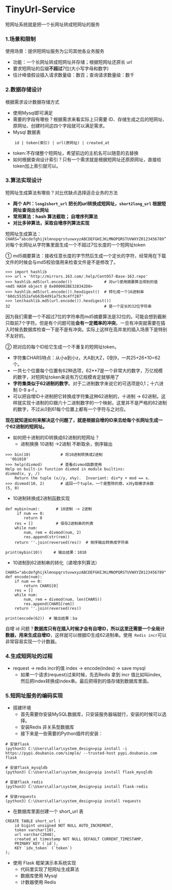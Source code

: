 # TinyUrl-Service
短网址系统就是把一个长网址转成短网址的服务

### 1.场景和限制
 使用场景：提供短网址服务为公司其他各业务服务
 - 功能：一个长网址转成短网址并存储；根据短网址还原长 url
 - 要求短网址的后缀**不超过**7位(大小写字母和数字)
 - 估计峰值假设插入请求数量级：数百；查询请求数量级：数千
 
### 2.数据存储设计
  根据需求设计数据存储方式
- 使用Mysql即可满足
- 需要的字段有哪些？根据需求来看实际上只需要 ID、存储生成之后的短网址、原网址、创建时间这四个字段就可以满足需求。
-  Mysql 数据表
```
    id | token(索引) | url(原网址) | created_at
```
-  token:不存储整个短网址，希望前边的主机名可以随意的去替换
- 如何根据查询设计索引？只有一个需求就是根据短网址还原原网址，直接给token加上索引就可以。

### 3.算法实现设计
   短网址生成算法有哪些？对比优缺点选择适合业务的方法
- **两个 API：`long2short_url` 把长的url转换成短网址，`short2long_url` 根据短网址查询出长网址**
- **常用算法：hash 算法截取； 自增序列算法**
- **对比多钟算法，采取自增序列算法实现**

短网址生成算法：
  `CHARS=“abcdefghijklmnopqrstuvwxyzABCDEFGHIJKLMNOPQRSTUVWXYZ0123456789”`
   对每个长网址从字符集里面生成一个不超过7位长度的一个短网址token  

① md5摘要算法：接收任意长度的字节然后生成一个定长的字符，经常用在下载文件的时候会与md5校验值用来检查文件是不是修改了。
```
>>> import hashlib
>>> url = 'http://mirrors.163.com/.help/CentOS7-Base-163.repo'
>>> hashlib.md5(url.encode())              # 对url使用摘要算法得到的值
<md5 HASH object @ 0x000002BE328342D8>
>>> hashlib.md5(url.encode()).hexdigest()  # 转化成一个16进制串
'60dc55352afeb63b4d91a75c9c4ff287'
>>> len(hashlib.md5(url.encode()).hexdigest())
32                                         # 是一个定长的32位字符串
```
因为我们需要一个不超过7位的字符串而md5摘要算法是32位的。可能会想到截断只取前7个字符。但是有个问题可能**会有一定概率的冲突**。一旦有冲突就需要在插入时候去数据库检查一下是不是有冲突。实际上这样在高并发的插入场景下是特别不友好的。

② 把对应的每个ID给它生成一个不重复的短网址token。
- 字符集CHARS特点：从小a到小z，大A到大Z，0到9，一共25+26+10=62个。
- 一共七个位置每个位置有62种选项，62**7是一个非常大的数字，万亿规模的数字，对短网址token来说有万亿规模肯定就够用了
- **字符集类似于62进制的数字**。对于二进制数字来说它的可选项是0,1；十六进制 0-9 a-f 。
- 可以把自增ID十进制把它转换成字符集这种62进制的，十进制 -> 62进制，这样就实现十进制的ID跟六十二进制数字的一个映射。这里并不是严格的62进制的数字，不过从0到61每个位置上都有一个字符与之对应。
  
**现在就知道如何来解决这个问题了，就是根据自增的ID来去给每个长网址生成一个62进制的短网址。**
- 如何把十进制的ID转换成62进制的短网址？
    - 进制换换 10进制 ->2进制   不断取余，倒序输出
```
>>> bin(10)             # 将10进制转换成2进制
  '0b1010' 
>>> help(divmod)        # 查看divmod函数使用
Help on built-in function divmod in module builtins:
divmod(x, y, /)
    Return the tuple (x//y, x%y).  Invariant: div*y + mod == x.
>>> divmod(10, 2)       # 返回一个tuple，一个是整除的商，x对y取模求余数
(5, 0)
```
- 10进制转换成2进制函数实现
```
def mybin(num):       # 10进制 -> 2进制
     if num == 0:
        return 0
    res = []          # 保存2进制串的列表
    while num:
        num, rem = divmod(num, 2)
        res.append(str(rem))
    return ''.join(reversed(res))  # 倒序输出转换成字符串
    
print(mybin(10))     # 输出结果：1010
```
- 10进制到62进制串的转化（递增序列算法）
```
CHARS="abcdefghijklmnopqrstuvwxyzABCDEFGHIJKLMNOPQRSTUVWXYZ0123456789"
def encode(num):
    if num == 0:
        return CHARS[0]
    res = []
    while num:
        num, rem = divmod(num, len(CHARS))
        res.append(CHARS[rem])
    return ''.join(reversed(res))

print(encode(62))  # 输出结果：ba
```
 自增 id 问题？**数据库只有在插入时候才会有自增ID，所以这里还需要一个全局计数器，用来生成自增ID**，这样就可以根据ID生成62进制串。使用` Redis incr`可以非常容易实现一个计数器。
 
###  4.生成短网址的过程

- request -> redis incr的值 index -> encode(index) -> save mysql
    - 如果一个请求(request)过来时候，先去Redis 拿到 incr 值比如叫index, 然后把index转换成index串。最后把得到的值存储到数据库里面。

### 5.短网址服务的编码实现
- 搭建环境
    - 首先需要你安装MySQL数据库，只安装服务器端就行，安装的时候可以选择。
    - 安装Redis 非关系型数据库
    - 接下来是一些需要的Python插件的安装：
```
# 安装flask
(python3) C:\Users\allar\system_design>pip install -i https://pypi.doubanio.com/simple/ --trusted-host pypi.doubanio.com flask

# 安装flask_mysqldb
(python3) C:\Users\allar\system_design>pip install flask_mysqldb

# 安装flask_redis
(python3) C:\Users\allar\system_design>pip install flask-redis

# 安装requests
(python3) C:\Users\allar\system_design>pip install requests
```
-  在数据库里面创建一个 short_url 表
```
CREATE TABLE short_url (
    id bigint unsigned NOT NULL AUTO_INCREMENT,
    token varchar(10),
    url varchar(2048),
    created_at timestamp NOT NULL DEFAULT CURRENT_TIMESTAMP,
    PRIMARY KEY (`id`),
    KEY `idx_token` (`token`)
);
```
- 使用 Flask 框架演示本系统实现
    - 代码里实现了短网址生成算法
    - 数据库使用 Mysql
    - 计数器使用 Redis


